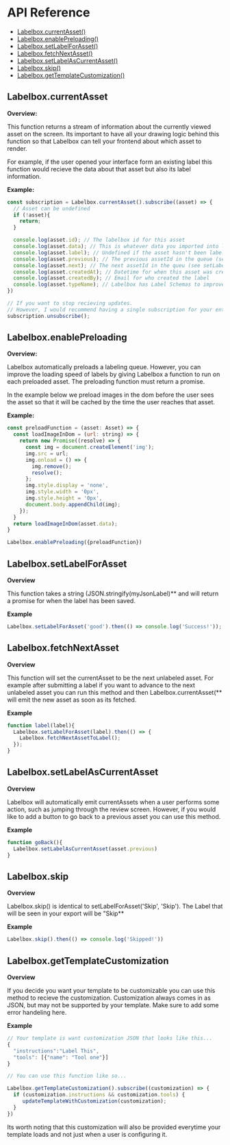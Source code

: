 # API Reference

* [Labelbox.currentAsset()](#labelbox.currentasset)
* [Labelbox.enablePreloading()](#labelbox.enablepreloading)
* [Labelbox.setLabelForAsset()](#labelbox.setlabelforasset)
* [Labelbox.fetchNextAsset()](#labelbox.fetchnextasset)
* [Labelbox.setLabelAsCurrentAsset()](#labelbox.setlabelascurrentasset)
* [Labelbox.skip()](#labelbox.skip)
* [Labelbox.getTemplateCustomization()](#labelbox.gettemplatecustomization)

## Labelbox.currentAsset

**Overview:**

This function returns a stream of information about the currently viewed asset on the screen. Its important to have all your drawing logic behind this function so that Labelbox can tell your frontend about which asset to render.

For example, if the user opened your interface form an existing label this function would recieve the data about that asset but also its label information.

**Example:**

```javascript
const subscription = Labelbox.currentAsset().subscribe((asset) => {
  // Asset can be undefined
  if (!asset){
    return;
  }

  console.log(asset.id); // The labelbox id for this asset
  console.log(asset.data); // This is whatever data you imported into labelbox (E.X. your image url)
  console.log(asset.label); // Undefined if the asset hasn't been labeled or whatever label you've submitted
  console.log(asset.previous); // The previous assetId in the queue (see setLabelAsCurrentAsset)
  console.log(asset.next); // The next assetId in the queu (see setLabelAsCurrentAsset)
  console.log(asset.createdAt); // Datetime for when this asset was created
  console.log(asset.createdBy); // Email for who created the label
  console.log(asset.typeName); // Labelbox has Label Schemas to improve reporting. This can either be Any or Skip at the moment
})

// If you want to stop recieving updates.
// However, I would recommend having a single subscription for your entire application.
subscription.unsubscribe();
```

## Labelbox.enablePreloading

**Overview:**

Labelbox automatically preloads a labeling queue. However, you can improve the loading speed of labels by giving Labelbox a function to run on each preloaded asset. The preloading function must return a promise.

In the example below we preload images in the dom before the user sees the asset so that it will be cached by the time the user reaches that asset.

**Example:**

```javascript
const preloadFunction = (asset: Asset) => {
  const loadImageInDom = (url: string) => {
    return new Promise((resolve) => {
      const img = document.createElement('img');
      img.src = url;
      img.onload = () => {
        img.remove();
        resolve();
      };
      img.style.display = 'none',
      img.style.width = '0px',
      img.style.height = '0px',
      document.body.appendChild(img);
    });
  }
  return loadImageInDom(asset.data);
}

Labelbox.enablePreloading({preloadFunction})
```

## Labelbox.setLabelForAsset

**Overview**

This function takes a string (JSON.stringify(myJsonLabel)** and will return a promise for when the label has been saved.

**Example**

```javascript
Labelbox.setLabelForAsset('good').then(() => console.log('Success!'));
```

## Labelbox.fetchNextAsset

**Overview**

This function will set the currentAsset to be the next unlabeled asset. For example after submitting a label if you want to advance to the next unlabeled asset you can run this method and then Labelbox.currentAsset(** will emit the new asset as soon as its fetched.

**Example**

```javascript
function label(label){
  Labelbox.setLabelForAsset(label).then(() => {
    Labelbox.fetchNextAssetToLabel();
  });
}
```

## Labelbox.setLabelAsCurrentAsset

**Overview**

Labelbox will automatically emit currentAssets when a user performs some action, such as jumping through the review screen. However, if you would like to add a button to go back to a previous asset you can use this method.

**Example**

```javascript
function goBack(){
  Labelbox.setLabelAsCurrentAsset(asset.previous)
}
```

## Labelbox.skip

**Overview**

Labelbox.skip() is identical to setLabelForAsset('Skip', 'Skip'). The Label that will be seen in your export will be "Skip**

**Example**

```javascript
Labelbox.skip().then(() => console.log('Skipped!'))
```

## Labelbox.getTemplateCustomization

**Overview**

If you decide you want your template to be customizable you can use this method to recieve the customization. Customization always comes in as JSON, but may not be supported by your template. Make sure to add some error handeling here.

**Example**

```javascript
// Your template is want customization JSON that looks like this...
{
  "instructions":"Label This",
  "tools": [{"name": "Tool one"}]
}

// You can use this function like so...

Labelbox.getTemplateCustomization().subscribe((customization) => {
  if (customization.instructions && customization.tools) {
     updateTemplateWithCustomization(customization);
  }
})
```

Its worth noting that this customization will also be provided everytime your template loads and not just when a user is configuring it.
